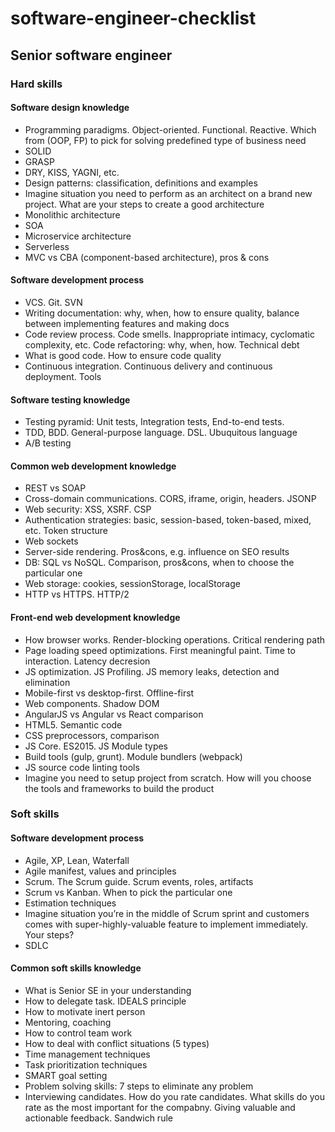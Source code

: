 # software-engineer-checklist

## Senior software engineer

### Hard skills

#### Software design knowledge

- Programming paradigms. Object-oriented. Functional. Reactive. Which from (OOP, FP) to pick for solving predefined type of business need
- SOLID
- GRASP
- DRY, KISS, YAGNI, etc.
- Design patterns: classification, definitions and examples
- Imagine situation you need to perform as an architect on a brand new project. What are your steps to create a good architecture
- Monolithic architecture
- SOA
- Microservice architecture
- Serverless
- MVC vs CBA (component-based architecture), pros & cons

#### Software development process

- VCS. Git. SVN
- Writing documentation: why, when, how to ensure quality, balance between implementing features and making docs
- Code review process. Code smells. Inappropriate intimacy, cyclomatic complexity, etc. Code refactoring: why, when, how. Technical debt
- What is good code. How to ensure code quality
- Continuous integration. Continuous delivery and continuous deployment. Tools

#### Software testing knowledge

- Testing pyramid: Unit tests, Integration tests, End-to-end tests.
- TDD, BDD. General-purpose language. DSL. Ubuquitous language
- A/B testing

#### Common web development knowledge

- REST vs SOAP
- Cross-domain communications. CORS, iframe, origin, headers. JSONP
- Web security: XSS, XSRF. CSP
- Authentication strategies: basic, session-based, token-based, mixed, etc. Token structure
- Web sockets
- Server-side rendering. Pros&cons, e.g. influence on SEO results
- DB: SQL vs NoSQL. Comparison, pros&cons, when to choose the particular one
- Web storage: cookies, sessionStorage, localStorage
- HTTP vs HTTPS. HTTP/2

#### Front-end web development knowledge

- How browser works. Render-blocking operations. Critical rendering path
- Page loading speed optimizations. First meaningful paint. Time to interaction. Latency decresion
- JS optimization. JS Profiling. JS memory leaks, detection and elimination
- Mobile-first vs desktop-first. Offline-first
- Web components. Shadow DOM
- AngularJS vs Angular vs React comparison
- HTML5. Semantic code
- CSS preprocessors, comparison
- JS Core. ES2015. JS Module types
- Build tools (gulp, grunt). Module bundlers (webpack)
- JS source code linting tools
- Imagine you need to setup project from scratch. How will you choose the tools and frameworks to build the product


### Soft skills

#### Software development process

- Agile, XP, Lean, Waterfall
- Agile manifest, values and principles
- Scrum. The Scrum guide. Scrum events, roles, artifacts
- Scrum vs Kanban. When to pick the particular one
- Estimation techniques
- Imagine situation you’re in the middle of Scrum sprint and customers comes with super-highly-valuable feature to implement immediately. Your steps?
- SDLC


#### Common soft skills knowledge

- What is Senior SE in your understanding
- How to delegate task. IDEALS principle
- How to motivate inert person
- Mentoring, coaching
- How to control team work
- How to deal with conflict situations (5 types)
- Time management techniques
- Task prioritization techniques
- SMART goal setting
- Problem solving skills: 7 steps to eliminate any problem
- Interviewing candidates. How do you rate candidates. What skills do you rate as the most important for the compabny. Giving valuable and actionable feedback. Sandwich rule
